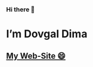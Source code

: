 ### Hi there 👋 
<h1>I’m Dovgal Dima</h1>
<h2>
<a href="https://dovgaldima.pp.ua">
My Web-Site 😄
</a></h2>
<!--
**Dmitriy-1986/Dmitriy-1986** is a ✨ _special_ ✨ repository because its `README.md` (this file) appears on your GitHub profile.

Here are some ideas to get you started:

- 🔭 I’m currently working on ...
- 🌱 I’m currently learning ...
- 👯 I’m looking to collaborate on ...
- 🤔 I’m looking for help with ...
- 💬 Ask me about ...
- 📫 How to reach me: ...
- 😄 Pronouns: ...
- ⚡ Fun fact: ...
-->

<img src="https://dmitriy-1986.github.io/Dmitriy-1986/img/IMG_20220210_003557.jpg">
